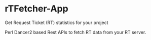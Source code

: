 # rTFetcher-App
Get Request Ticket (RT) statistics for your project

Perl Dancer2 based Rest APIs to fetch RT data from your RT server.
